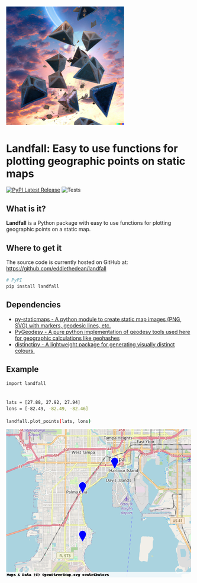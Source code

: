 ![Landfall Logo](https://raw.githubusercontent.com/eddiethedean/landfall/main/docs/landfall_logo.png)
-----------------

# Landfall: Easy to use functions for plotting geographic points on static maps
[![PyPI Latest Release](https://img.shields.io/pypi/v/landfall.svg)](https://pypi.org/project/landfall/)
![Tests](https://github.com/eddiethedean/landfall/actions/workflows/tests.yml/badge.svg)

## What is it?

**Landfall** is a Python package with easy to use functions for plotting geographic points on a static map.

## Where to get it
The source code is currently hosted on GitHub at:
https://github.com/eddiethedean/landfall

```sh
# PyPI
pip install landfall
```

## Dependencies
- [py-staticmaps - A python module to create static map images (PNG, SVG) with markers, geodesic lines, etc.](https://github.com/flopp/py-staticmaps)
- [PyGeodesy - A pure python implementation of geodesy tools used here for geographic calculations like geohashes](https://github.com/mrJean1/PyGeodesy)
- [distinctipy - A lightweight package for generating visually distinct colours.](https://github.com/alan-turing-institute/distinctipy)


## Example
```sh
import landfall


lats = [27.88, 27.92, 27.94]
lons = [-82.49, -82.49, -82.46]

landfall.plot_points(lats, lons)
```
![](https://raw.githubusercontent.com/eddiethedean/landfall/main/docs/example_map.png)